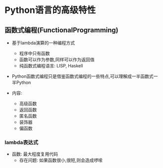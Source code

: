 # Python语言的高级特性

## 函数式编程(FunctionalProgramming)
- 基于lambda演算的一种编程方式
    - 程序中只有函数
    - 函数可以作为参数,同样可以作为返回值
    - 纯函数式编程语言: LISP, Haskell
    
- Python函数式编程只是借鉴函数式编程的一些特点,可以理解成一半函数式一半Python
- 内容:
    - 高级函数
    - 返回函数
    - 匿名函数
    - 装饰器
    - 偏函数
    
### lambda表达式
- 函数: 最大程度复用代码
    - 存在问题: 如果函数很小,很短,则会造成啰嗦